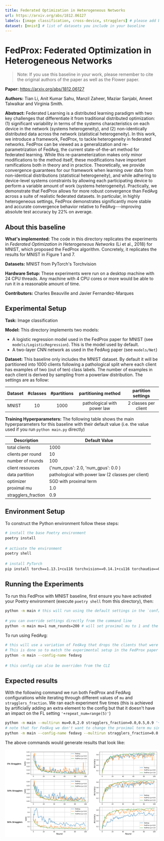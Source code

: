 ```yaml
---
title: Federated Optimization in Heterogeneous Networks
url: https://arxiv.org/abs/1812.06127
labels: [image classification, cross-device, stragglers] # please add between 4 and 10 single-word (maybe two-words) labels (e.g. "system heterogeneity", "image classification", "asynchronous", "weight sharing", "cross-silo")
dataset: [mnist] # list of datasets you include in your baseline
---
```


# FedProx: Federated Optimization in Heterogeneous Networks

> Note: If you use this baseline in your work, please remember to cite the original authors of the paper as well as the Flower paper.

**Paper:** https://arxiv.org/abs/1812.06127

**Authors:** Tian Li, Anit Kumar Sahu, Manzil Zaheer, Maziar Sanjabi, Ameet Talwalkar and Virginia Smith.

**Abstract:** Federated Learning is a distributed learning paradigm with two key challenges that differentiate it from traditional distributed optimization: (1) significant variability in terms of the systems characteristics on each device in the network (systems heterogeneity), and (2) non-identically distributed data across the network (statistical heterogeneity). In this work, we introduce a framework, FedProx, to tackle heterogeneity in federated networks. FedProx can be viewed as a generalization and re-parametrization of FedAvg, the current state-of-the-art method for federated learning. While this re-parameterization makes only minor modifications to the method itself, these modifications have important ramifications both in theory and in practice. Theoretically, we provide convergence guarantees for our framework when learning over data from non-identical distributions (statistical heterogeneity), and while adhering to device-level systems constraints by allowing each participating device to perform a variable amount of work (systems heterogeneity). Practically, we demonstrate that FedProx allows for more robust convergence than FedAvg across a suite of realistic federated datasets. In particular, in highly heterogeneous settings, FedProx demonstrates significantly more stable and accurate convergence behavior relative to FedAvg---improving absolute test accuracy by 22% on average.


## About this baseline
**What's implemented:** The code in this directory replicates the experiments in *Federated Optimization in Heterogeneous Networks* (Li et al., 2018) for MNIST, which proposed the FedProx algorithm. Concretely, it replicates the results for MNIST in Figure 1 and 7.

**Datasets:** MNIST from PyTorch's Torchvision

**Hardware Setup:** These experiments were run on a desktop machine with 24 CPU threads. Any machine with 4 CPU cores or more would be able to run it in a reasonable amount of time.

**Contributors:** Charles Beauville and Javier Fernandez-Marques


## Experimental Setup

**Task:** Image classification

**Model:** This directory implements two models:
* A logistic regression model used in the FedProx paper for MNIST (see `models/LogisticRegression`). This is the model used by default.
* A two-layer CNN network as used in the FedAvg paper (see `models/Net`)

**Dataset:** This baseline only includes the MNIST dataset. By default it will be partitioned into 1000 clients following a pathological split where each client has examples of two (out of ten) class labels. The number of examples in each client is derived by sampling from a powerlaw distribution. The settings are as follow:

| Dataset | #classes | #partitions | partitioning method | partition settings |
| :------ | :---: | :---: | :---: | :---: |
| MNIST | 10 | 1000 | pathological with power law | 2 classes per client |

**Training Hyperparameters:**
The following table shows the main hyperparameters for this baseline with their default value (i.e. the value used if you run `python main.py` directly)

| Description | Default Value |
| ----------- | ----- |
| total clients | 1000 |
| clients per round | 10 |
| number of rounds | 100 |
| client resources | {'num_cpus': 2.0, 'num_gpus': 0.0 }|
| data partition | pathological with power law (2 classes per client) |
| optimizer | SGD with proximal term |
| proximal mu | 1.0 |
| stragglers_fraction | 0.9 |

## Environment Setup

To construct the Python environment follow these steps:

```bash
# install the base Poetry environment
poetry install

# activate the environment
poetry shell

# install PyTorch
pip install torch==1.13.1+cu116 torchvision==0.14.1+cu116 torchaudio==0.13.1 --extra-index-url https://download.pytorch.org/whl/cu116

```

## Running the Experiments

To run this FedProx with MNIST baseline, first ensure you have activated your Poetry environment (execute `poetry shell` from this directory), then:

```bash
python -m main # this will run using the default settings in the `conf/config.yaml`

# you can override settings directly from the command line
python -m main mu=1 num_rounds=200 # will set proximal mu to 1 and the number of rounds to 200
```

To run using FedAvg:
```bash
# this will use a variation of FedAvg that drops the clients that were flagged as stragglers
# This is done so to match the experimental setup in the FedProx paper
python -m main --config-name fedavg

# this config can also be overriden from the CLI
```

## Expected results

With the following command we run both FedProx and FedAvg configurations while iterating through different values of `mu` and `stragglers_fraction`. We ran each experiment five times (this is achieved by artificially adding an extra element to the config but that it doesn't have an impact on the FL setting `'+repeat_num=range(5)'`)

```bash
python -m main --multirun mu=0.0,2.0 stragglers_fraction=0.0,0.5,0.9 '+repeat_num=range(5)'
# note that for FedAvg we don't want to change the proximal term mu since it should be kept at 0.0
python -m main --config-name fedavg --multirun stragglers_fraction=0.0,0.5,0.9 '+repeat_num=range(5)'
```

The above commands would generate results that look like:

![](docs/FedProx_mnist.png)